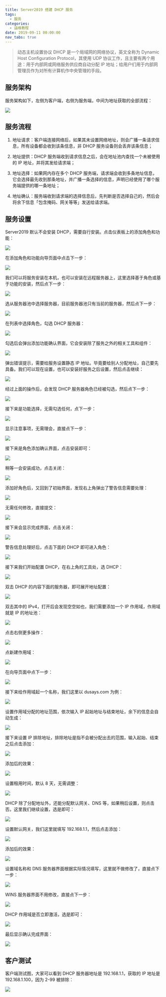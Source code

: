 ```yaml
---
title: Server2019 搭建 DHCP 服务
tags:
  - 服务
categories:
  - 运维教程
date: 2019-09-11 00:00:00
nav_tabs: true
---
```


> 动态主机设置协议 DHCP 是一个局域网的网络协议，英文全称为 Dynamic Host Configuration Protocol，其使用 UDP 协议工作，且主要有两个用途：用于内部网或网络服务供应商自动分配 IP 地址；给用户们用于内部网管理员作为对所有计算机作中央管理的手段。

<!-- more -->

## 服务架构

服务架构如下，左侧为客户端，右侧为服务端，中间为地址获取的全部流程：

![](https://cdn.dusays.com/2019/09/64-1.jpg)

## 服务流程

1. 地址请求：客户端连接网络后，如果其未设置网络地址，则会广播一条请求信息，所有设备都会收到该条信息，非 DHCP 服务设备则会丢弃该条信息；

2. 地址提供：DHCP 服务端收到请求信息之后，会在地址池内查找一个未被使用的 IP 地址，并将其发给请求端；

3. 地址选择：如果网内存在多个 DHCP 服务端，请求端会收到多条地址信息，它会选择最先收到那条地址，并广播一条选择的信息，声明已经使用了哪个服务端提供的哪一条地址；

4. 地址确认：服务端收到请求端的选择信息后，先判断是否选择自己的，然后会将余下信息「包含掩码、网关等等」发送给请求端。

## 服务设置

Server2019 默认不会安装 DHCP，需要自行安装。点击仪表板上的添加角色和功能：

![](https://cdn.dusays.com/2019/09/64-2.jpg)

在添加角色和功能向导页面中点击下一步：

![](https://cdn.dusays.com/2019/09/64-3.jpg)

我们可以将服务安装在本机，也可以安装在远程服务器上，这里选择基于角色或基于功能的安装，然后点下一步：

![](https://cdn.dusays.com/2019/09/64-4.jpg)

选从服务器池中选择服务器，目前服务器池只有当前的服务器，然后点下一步：

![](https://cdn.dusays.com/2019/09/64-5.jpg)

在列表中选择角色，勾选 DHCP 服务器：

![](https://cdn.dusays.com/2019/09/64-6.jpg)

勾选后会弹出添加功能确认界面，它会安装除了服务之外的相关工具和组件：

![](https://cdn.dusays.com/2019/09/64-7.jpg)

弹出错误提示，需要给服务设置静态 IP 地址。毕竟要给别人分配地址，自己要先具备。我们可以现在设置，也可以安装好服务之后设置，然后点击继续：

![](https://cdn.dusays.com/2019/09/64-8.jpg)

经过上面的操作后，会发现 DHCP 服务器角色已经被勾选，然后点下一步：

![](https://cdn.dusays.com/2019/09/64-9.jpg)

接下来是功能选择，无需勾选任何，点下一步：

![](https://cdn.dusays.com/2019/09/64-10.jpg)

显示注意事项，无需理会，直接点下一步：

![](https://cdn.dusays.com/2019/09/64-11.jpg)

接下来是角色添加确认界面，点击安装即可：

![](https://cdn.dusays.com/2019/09/64-12.jpg)

稍等一会安装成功，点击关闭：

![](https://cdn.dusays.com/2019/09/64-13.jpg)

添加好角色后，又回到了初始界面，发现右上角弹出了警告信息需要处理：

![](https://cdn.dusays.com/2019/09/64-14.jpg)

无需任何修改，直接提交：

![](https://cdn.dusays.com/2019/09/64-15.jpg)

接下来会显示完成界面，点击关闭：

![](https://cdn.dusays.com/2019/09/64-16.jpg)

警告信息处理好后，点击下面的 DHCP 即可进入角色：

![](https://cdn.dusays.com/2019/09/64-17.jpg)

接下来我们开始配置 DHCP，在右上角的工具处，选 DHCP：

![](https://cdn.dusays.com/2019/09/64-18.jpg)

双击 DHCP 的内容下面的服务器，即可展开地址配置：

![](https://cdn.dusays.com/2019/09/64-19.jpg)

双击其中的 IPv4，打开后会发现空空如也，我们需要添加一个 IP 作用域，作用域就是 IP 的地址池：

![](https://cdn.dusays.com/2019/09/64-20.jpg)

点击右侧更多操作：

![](https://cdn.dusays.com/2019/09/64-21.jpg)

点新建作用域：

![](https://cdn.dusays.com/2019/09/64-22.jpg)

在向导页面中点下一步：

![](https://cdn.dusays.com/2019/09/64-23.jpg)

接下来给作用域起一个名称，我们这里以 dusays.com 为例：

![](https://cdn.dusays.com/2019/09/64-24.jpg)

设置作用域分配的地址范围，依次输入 IP 起始地址与结束地址，余下的信息会自动生成：

![](https://cdn.dusays.com/2019/09/64-25.jpg)

接下来设置 IP 排除地址，排除地址是指不会被分配出去的范围，输入起始、结束之后点击添加：

![](https://cdn.dusays.com/2019/09/64-26.jpg)

添加后的效果：

![](https://cdn.dusays.com/2019/09/64-27.jpg)

设置租用时间，默认 8 天，无需调整：

![](https://cdn.dusays.com/2019/09/64-28.jpg)

DHCP 除了分配地址外，还能分配默认网关、DNS 等，如果稍后设置，则点击否。这里我们继续设置，选是即可：

![](https://cdn.dusays.com/2019/09/64-29.jpg)

设置默认网关，我们这里就填写 192.168.1.1，然后点击添加：

![](https://cdn.dusays.com/2019/09/64-30.jpg)

添加后的效果：

![](https://cdn.dusays.com/2019/09/64-31.jpg)

设置域名称和 DNS 服务器界面根据实际情况填写，这里就不做修改了，直接点下一步：

![](https://cdn.dusays.com/2019/09/64-32.jpg)

WINS 服务器界面不用修改，直接点下一步：

![](https://cdn.dusays.com/2019/09/64-33.jpg)

DHCP 作用域是否立即激活，选是即可：

![](https://cdn.dusays.com/2019/09/64-34.jpg)

最后显示确认完成界面：

![](https://cdn.dusays.com/2019/09/64-35.jpg)

## 客户测试

客户端测试图，大家可以看到 DHCP 服务器地址是 192.168.1.1，获取的 IP 地址是 192.168.1.100，因为 2-99 被排除：

![](https://cdn.dusays.com/2019/09/64-36.jpg)